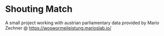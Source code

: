 # Shouting Match
A small project working with austrian parliamentary data provided by Mario Zechner @ https://woswormeileistung.marioslab.io/
